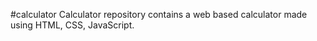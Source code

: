#calculator
Calculator repository contains a web based calculator made using HTML, CSS, JavaScript. 